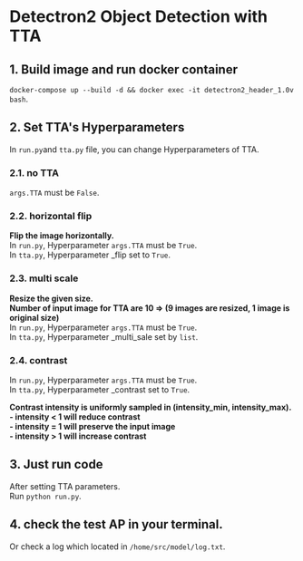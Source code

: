 # Detectron2 Object Detection with TTA
## 1. Build image and run docker container
`docker-compose up --build -d && docker exec -it detectron2_header_1.0v bash`.

## 2. Set TTA's Hyperparameters
In `run.py`and `tta.py` file, you can change Hyperparameters of TTA.
### 2.1. no TTA
`args.TTA` must be `False`.
### 2.2. horizontal flip
**Flip the image horizontally.**<br>
In `run.py`, Hyperparameter `args.TTA` must be `True`. <br>
In `tta.py`, Hyperparameter _flip set to `True`.

### 2.3. multi scale
**Resize the given size.<br>
Number of input image for TTA are 10 => (9 images are resized, 1 image is original size)**<br>
In `run.py`, Hyperparameter `args.TTA` must be `True`. <br>
In `tta.py`, Hyperparameter _multi_sale set by `list`.

### 2.4. contrast
In `run.py`, Hyperparameter `args.TTA` must be `True`. <br>
In `tta.py`, Hyperparameter _contrast set to `True`.

**Contrast intensity is uniformly sampled in (intensity_min, intensity_max).<br>
    - intensity < 1 will reduce contrast <br>
    - intensity = 1 will preserve the input image <br>
    - intensity > 1 will increase contrast**<br>

## 3. Just run code
After setting TTA parameters. <br>
Run `python run.py`.

## 4. check the test AP in your terminal.
Or check a log which located in `/home/src/model/log.txt`.